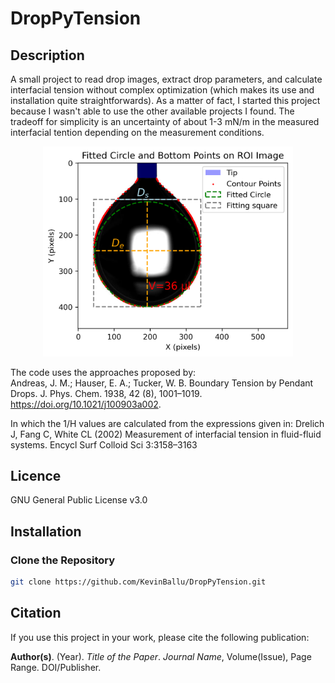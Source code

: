 # DropPyTension

## Description
A small project to read drop images, extract drop parameters, and calculate interfacial tension without complex optimization (which makes its use and installation quite straightforwards). As a matter of fact, I started this project because I wasn't able to use the other available projects I found. The tradeoff for simplicity is an uncertainty of about 1-3 mN/m in the measured interfacial tention depending on the measurement conditions.

<div align="center">
  <img src="https://raw.githubusercontent.com/KevinBallu/DropPyTension/main/example/final_analysis.png" width="400">
</div>


The code uses the approaches proposed by:  
Andreas, J. M.; Hauser, E. A.; Tucker, W. B. Boundary Tension by Pendant Drops. J. Phys. Chem. 1938, 42 (8), 1001–1019. https://doi.org/10.1021/j100903a002.

In which the 1/H values are calculated from the expressions given in:
Drelich J, Fang C, White CL (2002) Measurement of interfacial tension in fluid-fluid systems. Encycl Surf Colloid Sci 3:3158–3163


## Licence
GNU General Public License v3.0

## Installation

### Clone the Repository
```bash
git clone https://github.com/KevinBallu/DropPyTension.git
```
## Citation

If you use this project in your work, please cite the following publication:

**Author(s)**. (Year). *Title of the Paper*. *Journal Name*, Volume(Issue), Page Range. DOI/Publisher.
